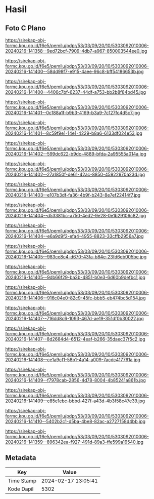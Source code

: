 # Hasil

## Foto C Plano

https://sirekap-obj-formc.kpu.go.id/f6e5/pemilu/pdpr/53/03/09/20/10/5303092010006-20240216-141358--9ed72bcf-7909-4db7-a967-850003544ee0.jpg

https://sirekap-obj-formc.kpu.go.id/f6e5/pemilu/pdpr/53/03/09/20/10/5303092010006-20240216-141400--58dd98f7-e915-4aee-96c8-bff54186653b.jpg

https://sirekap-obj-formc.kpu.go.id/f6e5/pemilu/pdpr/53/03/09/20/10/5303092010006-20240216-141400--4406c7bf-6237-44df-a753-bb2b8f84bd45.jpg

https://sirekap-obj-formc.kpu.go.id/f6e5/pemilu/pdpr/53/03/09/20/10/5303092010006-20240216-141401--0c188a1f-b9b3-4169-b3a9-7c127fc4d5c7.jpg

https://sirekap-obj-formc.kpu.go.id/f6e5/pemilu/pdpr/53/03/09/20/10/5303092010006-20240216-141401--8c59f9e1-14e1-4229-b8a6-6133df024e53.jpg

https://sirekap-obj-formc.kpu.go.id/f6e5/pemilu/pdpr/53/03/09/20/10/5303092010006-20240216-141402--599dc622-b9dc-4889-bfda-2a95555a014a.jpg

https://sirekap-obj-formc.kpu.go.id/f6e5/pemilu/pdpr/53/03/09/20/10/5303092010006-20240216-141402--27a1850f-de61-42ac-8850-45922970a23d.jpg

https://sirekap-obj-formc.kpu.go.id/f6e5/pemilu/pdpr/53/03/09/20/10/5303092010006-20240216-141403--e107b3df-fa36-4b9f-b243-8e7ef22414f7.jpg

https://sirekap-obj-formc.kpu.go.id/f6e5/pemilu/pdpr/53/03/09/20/10/5303092010006-20240216-141404--d53381bc-a750-4ed2-9e28-0e1b29106c82.jpg

https://sirekap-obj-formc.kpu.go.id/f6e5/pemilu/pdpr/53/03/09/20/10/5303092010006-20240216-141404--e6a9d9f2-efa4-4955-8823-33cffb2956a7.jpg

https://sirekap-obj-formc.kpu.go.id/f6e5/pemilu/pdpr/53/03/09/20/10/5303092010006-20240216-141405--983ce8c4-d670-43fa-b84e-23fd6eb005be.jpg

https://sirekap-obj-formc.kpu.go.id/f6e5/pemilu/pdpr/53/03/09/20/10/5303092010006-20240216-141405--9db66f29-ba3b-4851-b0e3-6d60b9defbc1.jpg

https://sirekap-obj-formc.kpu.go.id/f6e5/pemilu/pdpr/53/03/09/20/10/5303092010006-20240216-141406--916c04e0-82c9-45fc-bbb5-eb474bc5d154.jpg

https://sirekap-obj-formc.kpu.go.id/f6e5/pemilu/pdpr/53/03/09/20/10/5303092010006-20240216-141407--716dd8c6-1093-467d-ae19-351df0b30022.jpg

https://sirekap-obj-formc.kpu.go.id/f6e5/pemilu/pdpr/53/03/09/20/10/5303092010006-20240216-141407--8d2684d4-6512-4eaf-b266-35daec37f5c2.jpg

https://sirekap-obj-formc.kpu.go.id/f6e5/pemilu/pdpr/53/03/09/20/10/5303092010006-20240216-141408--ce1a9cf1-58b1-4a14-a009-7acdc417761a.jpg

https://sirekap-obj-formc.kpu.go.id/f6e5/pemilu/pdpr/53/03/09/20/10/5303092010006-20240216-141409--f7978cab-2856-4d78-8004-4b85241a861b.jpg

https://sirekap-obj-formc.kpu.go.id/f6e5/pemilu/pdpr/53/03/09/20/10/5303092010006-20240216-141409--c85e1ebc-bbbd-427f-a43d-4b3f58c47e39.jpg

https://sirekap-obj-formc.kpu.go.id/f6e5/pemilu/pdpr/53/03/09/20/10/5303092010006-20240216-141410--5402b2c1-d5ba-4be8-82ac-a2727158d4bb.jpg

https://sirekap-obj-formc.kpu.go.id/f6e5/pemilu/pdpr/53/03/09/20/10/5303092010006-20240216-141359--896342ea-f927-491d-89a3-ffe599a19540.jpg


## Metadata

| Key        | Value               |
| ---------- | ------------------- |
| Time Stamp | 2024-02-17 13:05:41 |
| Kode Dapil | 5302                |



